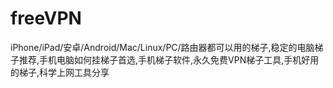 # freeVPN
iPhone/iPad/安卓/Android/Mac/Linux/PC/路由器都可以用的梯子,稳定的电脑梯子推荐,手机电脑如何挂梯子首选,手机梯子软件,永久免费VPN梯子工具,手机好用的梯子,科学上网工具分享
